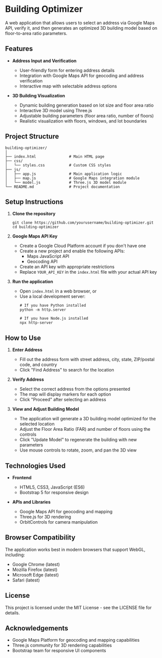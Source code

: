 # Building Optimizer

A web application that allows users to select an address via Google Maps API, verify it, and then generates an optimized 3D building model based on floor-to-area ratio parameters.

## Features

- **Address Input and Verification**
  - User-friendly form for entering address details
  - Integration with Google Maps API for geocoding and address verification
  - Interactive map with selectable address options

- **3D Building Visualization**
  - Dynamic building generation based on lot size and floor area ratio
  - Interactive 3D model using Three.js
  - Adjustable building parameters (floor area ratio, number of floors)
  - Realistic visualization with floors, windows, and lot boundaries

## Project Structure

```
building-optimizer/
│
├── index.html               # Main HTML page
├── css/
│   └── styles.css           # Custom CSS styles
├── js/
│   ├── app.js               # Main application logic
│   ├── map.js               # Google Maps integration module
│   └── model.js             # Three.js 3D model module
└── README.md                # Project documentation
```

## Setup Instructions

1. **Clone the repository**
   ```
   git clone https://github.com/yourusername/building-optimizer.git
   cd building-optimizer
   ```

2. **Google Maps API Key**
   - Create a Google Cloud Platform account if you don't have one
   - Create a new project and enable the following APIs:
     - Maps JavaScript API
     - Geocoding API
   - Create an API key with appropriate restrictions
   - Replace `YOUR_API_KEY` in the `index.html` file with your actual API key

3. **Run the application**
   - Open `index.html` in a web browser, or
   - Use a local development server:
     ```
     # If you have Python installed
     python -m http.server
     
     # If you have Node.js installed
     npx http-server
     ```

## How to Use

1. **Enter Address**
   - Fill out the address form with street address, city, state, ZIP/postal code, and country
   - Click "Find Address" to search for the location

2. **Verify Address**
   - Select the correct address from the options presented
   - The map will display markers for each option
   - Click "Proceed" after selecting an address

3. **View and Adjust Building Model**
   - The application will generate a 3D building model optimized for the selected location
   - Adjust the Floor Area Ratio (FAR) and number of floors using the controls
   - Click "Update Model" to regenerate the building with new parameters
   - Use mouse controls to rotate, zoom, and pan the 3D view

## Technologies Used

- **Frontend**
  - HTML5, CSS3, JavaScript (ES6)
  - Bootstrap 5 for responsive design

- **APIs and Libraries**
  - Google Maps API for geocoding and mapping
  - Three.js for 3D rendering
  - OrbitControls for camera manipulation

## Browser Compatibility

The application works best in modern browsers that support WebGL, including:
- Google Chrome (latest)
- Mozilla Firefox (latest)
- Microsoft Edge (latest)
- Safari (latest)

## License

This project is licensed under the MIT License - see the LICENSE file for details.

## Acknowledgements

- Google Maps Platform for geocoding and mapping capabilities
- Three.js community for 3D rendering capabilities
- Bootstrap team for responsive UI components